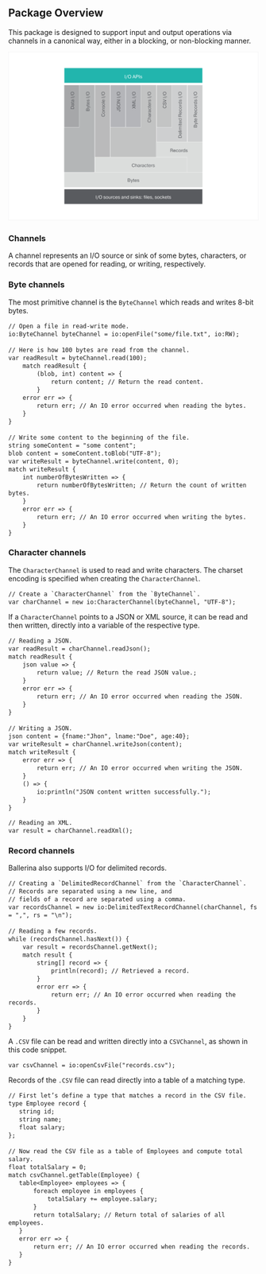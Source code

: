 ## Package Overview

This package is designed to support input and output operations via channels in a canonical way, either in a blocking,
or non-blocking manner.

![architecture](resources/package-architecture.svg)

### Channels
A channel represents an I/O source or sink of some bytes, characters, or records that are opened for reading, or
writing, respectively.
### Byte channels
The most primitive channel is the `ByteChannel` which reads and writes 8-bit bytes.

```ballerina
// Open a file in read-write mode.
io:ByteChannel byteChannel = io:openFile("some/file.txt", io:RW);

// Here is how 100 bytes are read from the channel.
var readResult = byteChannel.read(100);
    match readResult {
        (blob, int) content => {
            return content; // Return the read content.
        }
    error err => {
        return err; // An IO error occurred when reading the bytes.
    }
}

// Write some content to the beginning of the file.
string someContent = "some content";
blob content = someContent.toBlob("UTF-8");
var writeResult = byteChannel.write(content, 0);
match writeResult {
    int numberOfBytesWritten => {
        return numberOfBytesWritten; // Return the count of written bytes.
    }
    error err => {
        return err; // An IO error occurred when writing the bytes.
    }
}
```
### Character channels
The `CharacterChannel` is used to read and write characters. The charset encoding is specified when creating the
`CharacterChannel`.

 ```ballerina
// Create a `CharacterChannel` from the `ByteChannel`.
var charChannel = new io:CharacterChannel(byteChannel, "UTF-8");
```

If a `CharacterChannel` points to a JSON or XML source, it can be read and then written, directly into a variable of
the respective type.

```ballerina
// Reading a JSON.
var readResult = charChannel.readJson();
match readResult {
    json value => {
        return value; // Return the read JSON value.;
    }
    error err => {
        return err; // An IO error occurred when reading the JSON.
    }
}

// Writing a JSON.
json content = {fname:"Jhon", lname:"Doe", age:40};
var writeResult = charChannel.writeJson(content);
match writeResult {
    error err => {
        return err; // An IO error occurred when writing the JSON.
    }
    () => {
        io:println("JSON content written successfully.");
    }
}
```
```ballerina
// Reading an XML.
var result = charChannel.readXml();
```

### Record channels
Ballerina also supports I/O for delimited records.

```ballerina
// Creating a `DelimitedRecordChannel` from the `CharacterChannel`.
// Records are separated using a new line, and
// fields of a record are separated using a comma.
var recordsChannel = new io:DelimitedTextRecordChannel(charChannel, fs = ",", rs = "\n");

// Reading a few records.
while (recordsChannel.hasNext()) {
    var result = recordsChannel.getNext();
    match result {
        string[] record => {
            println(record); // Retrieved a record.
        }
        error err => {
            return err; // An IO error occurred when reading the records.
        }
    }
}
```

A `.CSV` file can be read and written directly into a `CSVChannel`, as shown in this code snippet.

```ballerina
var csvChannel = io:openCsvFile("records.csv");
```

Records of the `.CSV` file can read directly into a table of a matching type.

 ```ballerina
// First let’s define a type that matches a record in the CSV file.
type Employee record {
    string id;
    string name;
    float salary;
};

// Now read the CSV file as a table of Employees and compute total salary.
float totalSalary = 0;
match csvChannel.getTable(Employee) {
    table<Employee> employees => {
        foreach employee in employees {
            totalSalary += employee.salary;
        }
        return totalSalary; // Return total of salaries of all employees.
    }
    error err => {
        return err; // An IO error occurred when reading the records.
    }
}
```
